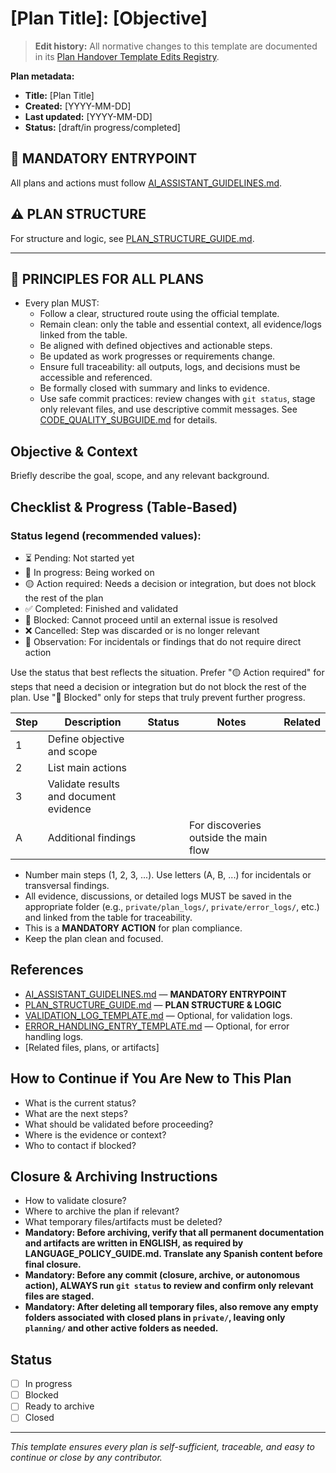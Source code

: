 # [Plan Title]: [Objective]

> **Edit history:** All normative changes to this template are documented in its [Plan Handover Template Edits Registry](../registry/plan_handover_template/edits_registry_plan_handover.md).

**Plan metadata:**
- **Title:** [Plan Title]
- **Created:** [YYYY-MM-DD]
- **Last updated:** [YYYY-MM-DD]
- **Status:** [draft/in progress/completed]

## 🚦 MANDATORY ENTRYPOINT
All plans and actions must follow [AI_ASSISTANT_GUIDELINES.md](./AI_ASSISTANT_GUIDELINES.md).

## ⚠️ PLAN STRUCTURE
For structure and logic, see [PLAN_STRUCTURE_GUIDE.md](./PLAN_STRUCTURE_GUIDE.md).

---

## 🚦 PRINCIPLES FOR ALL PLANS
- Every plan MUST:
  - Follow a clear, structured route using the official template.
  - Remain clean: only the table and essential context, all evidence/logs linked from the table.
  - Be aligned with defined objectives and actionable steps.
  - Be updated as work progresses or requirements change.
  - Ensure full traceability: all outputs, logs, and decisions must be accessible and referenced.
  - Be formally closed with summary and links to evidence.
  - Use safe commit practices: review changes with `git status`, stage only relevant files, and use descriptive commit messages. See [CODE_QUALITY_SUBGUIDE.md](./CODE_QUALITY_SUBGUIDE.md#mandatory-commit-workflow) for details.

## Objective & Context
Briefly describe the goal, scope, and any relevant background.

## Checklist & Progress (Table-Based)

### Status legend (recommended values):
- ⏳ Pending: Not started yet
- 🔄 In progress: Being worked on
- 🟡 Action required: Needs a decision or integration, but does not block the rest of the plan
- ✅ Completed: Finished and validated
- 🛑 Blocked: Cannot proceed until an external issue is resolved
- ❌ Cancelled: Step was discarded or is no longer relevant
- 📝 Observation: For incidentals or findings that do not require direct action

Use the status that best reflects the situation. Prefer "🟡 Action required" for steps that need a decision or integration but do not block the rest of the plan. Use "🛑 Blocked" only for steps that truly prevent further progress.

| Step | Description | Status | Notes | Related |
|------|-------------|--------|-------|---------|
| 1 | Define objective and scope |  |  |  |
| 2 | List main actions |  |  |  |
| 3 | Validate results and document evidence |  |  |  |
| A | Additional findings |  | For discoveries outside the main flow |  |

- Number main steps (1, 2, 3, ...). Use letters (A, B, ...) for incidentals or transversal findings.
- All evidence, discussions, or detailed logs MUST be saved in the appropriate folder (e.g., `private/plan_logs/`, `private/error_logs/`, etc.) and linked from the table for traceability.
- This is a **MANDATORY ACTION** for plan compliance.
- Keep the plan clean and focused.

## References
- [AI_ASSISTANT_GUIDELINES.md](./AI_ASSISTANT_GUIDELINES.md) — **MANDATORY ENTRYPOINT**
- [PLAN_STRUCTURE_GUIDE.md](./PLAN_STRUCTURE_GUIDE.md) — **PLAN STRUCTURE & LOGIC**
- [VALIDATION_LOG_TEMPLATE.md](./VALIDATION_LOG_TEMPLATE.md) — Optional, for validation logs.
- [ERROR_HANDLING_ENTRY_TEMPLATE.md](./ERROR_HANDLING_ENTRY_TEMPLATE.md) — Optional, for error handling logs.
- [Related files, plans, or artifacts]

## How to Continue if You Are New to This Plan
- What is the current status?
- What are the next steps?
- What should be validated before proceeding?
- Where is the evidence or context?
- Who to contact if blocked?

## Closure & Archiving Instructions
- How to validate closure?
- Where to archive the plan if relevant?
- What temporary files/artifacts must be deleted?
- **Mandatory: Before archiving, verify that all permanent documentation and artifacts are written in ENGLISH, as required by LANGUAGE_POLICY_GUIDE.md. Translate any Spanish content before final closure.**
- **Mandatory: Before any commit (closure, archive, or autonomous action), ALWAYS run `git status` to review and confirm only relevant files are staged.**
- **Mandatory: After deleting all temporary files, also remove any empty folders associated with closed plans in `private/`, leaving only `planning/` and other active folders as needed.**

## Status
- [ ] In progress
- [ ] Blocked
- [ ] Ready to archive
- [ ] Closed

---

_This template ensures every plan is self-sufficient, traceable, and easy to continue or close by any contributor._
